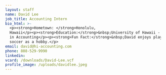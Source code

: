 ```yaml
---
layout: staff
name: David Lee
job_title: Accounting Intern
bio_html: >-
  <p><strong>Hometown: </strong>Honolulu,
  Hawaii</p><p><strong>Education:</strong>&nbsp;University of Hawaii - Manoa, BA
  in Accounting</p><p><strong>Fun Fact:</strong>&nbsp;David enjoys playing
  soccer as a hobby.</p>
email: david@hi-accounting.com
phone: 808-529-9990
linkedin:
vcard: /downloads/David-Lee.vcf
profile_image: /uploads/davidlee.jpeg
---
```


